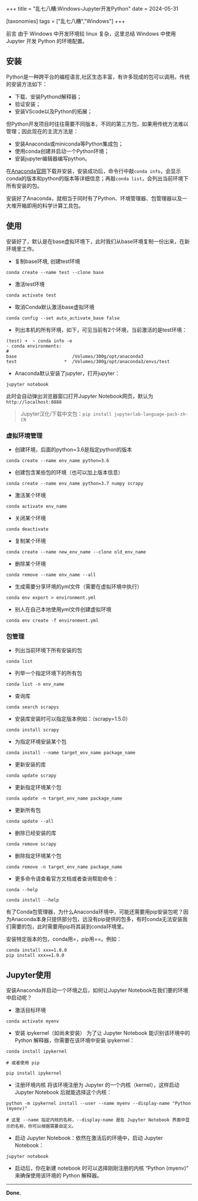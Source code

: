 +++
title = "乱七八糟:Windows-Jupyter开发Python"
date = 2024-05-31

[taxonomies]
tags = ["乱七八糟","Windows"]
+++

前言 由于 Windows 中开发环境较 linux 复杂，这里总结 Windows 中使用 Jupyter 开发 Python 的环境配置。

<!-- more -->
## 安装

Python是一种跨平台的编程语言,社区生态丰富，有许多现成的包可以调用。传统的安装方法如下：

- 下载、安装Pythond解释器；
- 验证安装；
- 安装VScode以及Python的拓展；

但Python开发项目时往往需要不同版本，不同的第三方包，如果用传统方法难以管理；因此现在的主流方法是：

- 安装Anaconda或miniconda等Python集成包；
- 使用conda创建并启动一个Python环境；
- 安装jupyter编辑器编写python。

在[Anaconda官网](https://www.anaconda.com/)下载并安装，安装成功后，命令行中敲``conda info``，会显示conda的版本和python的版本等详细信息；再敲``conda list``，会列出当前环境下所有安装的包。

安装好了Anaconda，就相当于同时有了Python、环境管理器、包管理器以及一大堆开箱即用的科学计算工具包。

## 使用

安装好了，默认是在base虚拟环境下，此时我们从base环境复制一份出来，在新环境里工作。

- 复制base环境, 创建test环境
```
conda create --name test --clone base
```
- 激活test环境
```
conda activate test
```
- 取消Conda默认激活base虚拟环境
```
conda config --set auto_activate_base false
```
- 列出本机的所有环境，如下，可见当前有2个环境，当前激活的是test环境：
```
(test) ➜  ~ conda info -e
- conda environments:
#
base                     /Volumes/300g/opt/anaconda3
test                  *  /Volumes/300g/opt/anaconda3/envs/test
```
- Anaconda默认安装了jupyter，打开jupyter：
```
jupyter notebook
```
此时会自动弹出浏览器窗口打开Jupyter Notebook网页，默认为``http://localhost:8888``

> Jupyter汉化/下载中文包：``pip install jupyterlab-language-pack-zh-CN``


### 虚拟环境管理

- 创建环境，后面的python=3.6是指定python的版本
```
conda create --name env_name python=3.6
```
- 创建包含某些包的环境（也可以加上版本信息）
```
conda create --name env_name python=3.7 numpy scrapy
```
- 激活某个环境
```
conda activate env_name
```
- 关闭某个环境
```
conda deactivate
```
- 复制某个环境
```
conda create --name new_env_name --clone old_env_name
```
- 删除某个环境
```
conda remove --name env_name --all
```
- 生成需要分享环境的yml文件（需要在虚拟环境中执行）
```
conda env export > environment.yml
```
- 别人在自己本地使用yml文件创建虚拟环境
```
conda env create -f environment.yml
```
### 包管理

- 列出当前环境下所有安装的包
```
conda list
```
- 列举一个指定环境下的所有包
```
conda list -n env_name
```
- 查询库
```
conda search scrapys
```
- 安装库安装时可以指定版本例如：（scrapy=1.5.0）
```
conda install scrapy
```
- 为指定环境安装某个包
```
conda install --name target_env_name package_name
```
- 更新安装的库
```
conda update scrapy
```
- 更新指定环境某个包
```
conda update -n target_env_name package_name
```
- 更新所有包
```
conda update --all
```
- 删除已经安装的库
```
conda remove scrapy
```
- 删除指定环境某个包
```
conda remove -n target_env_name package_name
```
- 更多命令请查看官方文档或者查询帮助命令：
```
conda --help

conda install --help
```

有了Conda包管理器，为什么Anaconda环境中，可能还需要用pip安装包呢？因为Anaconda本身只提供部分包，远没有pip提供的包多，有时conda无法安装我们需要的包，此时需要用pip将其装到conda环境里。

安装特定版本的包，conda用=，pip用==。例如：
```
conda install xxx=1.0.0
pip install xxx==1.0.0
```
## Jupyter使用

安装Anaconda并启动一个环境之后，如何让Jupyter Notebook在我们要的环境中启动呢？

- 激活目标环境
```
conda activate myenv
```
- 安装 ipykernel（如尚未安装）
为了让 Jupyter Notebook 能识别该环境中的 Python 解释器，你需要在该环境中安装 ipykernel：
```
conda install ipykernel

# 或者使用 pip

pip install ipykernel
```
- 注册环境内核
将该环境注册为 Jupyter 的一个内核（kernel），这样启动 Jupyter Notebook 后就能选择这个内核：
```
python -m ipykernel install --user --name myenv --display-name "Python (myenv)"

# 这里 --name 指定内核的名称，--display-name 是在 Jupyter Notebook 界面中显示的名称，你可以根据需要自定义。
```
- 启动 Jupyter Notebook：依然在激活后的环境中，启动 Jupyter Notebook：
```
jupyter notebook
```
- 启动后，你在新建 notebook 时可以选择刚刚注册的内核 “Python (myenv)” 来确保使用该环境的 Python 解释器。

--- 
**Done.**

